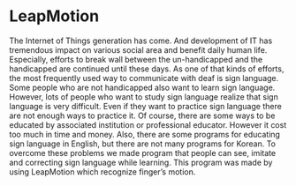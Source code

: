 # LeapMotion
The Internet of Things generation has come. And development of IT has tremendous impact on various social area and benefit daily human life. Especially, efforts to break wall between the un-handicapped and the handicapped are continued until these days. As one of that kinds of efforts, the most frequently used way to communicate with deaf is sign language. Some people who are not handicapped also want to learn sign language. However, lots of people who want to study sign language realize that sign language is very difficult. Even if they want to practice sign language there are not enough ways to practice it. Of course, there are some ways to be educated by associated institution or professional educator. However it cost too much in time and money. Also, there are some programs for educating sign language in English, but there are not many programs for Korean. To overcome these problems we made program that people can see, imitate and correcting sign language while learning. This program was made by using LeapMotion which recognize finger’s motion.
